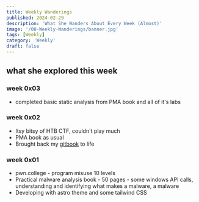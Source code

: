 ```yaml
---
title: Weekly Wanderings
published: 2024-02-29
description: 'What She Wanders About Every Week (Almost)'
image: '/00-Weekly-Wanderings/banner.jpg'
tags: [Weekly]
category: 'Weekly'
draft: false 
---
```


## what she explored this week

### week 0x03
- completed basic static analysis from PMA book and all of it's labs

### week 0x02
- Itsy bitsy of HTB CTF, couldn't play much
- PMA book as usual
- Brought back my [gitbook](https://iamavu.gitbook.io) to life 

### week 0x01
- pwn.college - program misuse 10 levels
- Practical malware analysis book - 50 pages - some windows API calls, understanding and identifying what makes a malware, a malware
- Developing with astro theme and some tailwind CSS
